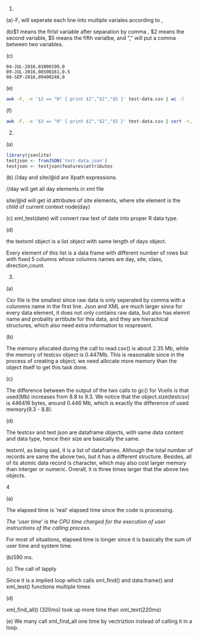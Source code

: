 1.

(a)-F, will seperate each line into multiple variales according to ,

(b)\$1 means the firlst variable after separation by comma , \$2 means the second variable, $5 means the fifth varialbe,  and "," will put a comma between two variables. 

(c)

```
04-JUL-2016,01N00190,0
09-JUL-2016,08500161,0.5
08-SEP-2016,09400240,0
```

(e)



```bash
awk -F, -e '$3 == "H" { print $1","$2","$5 }' test-data.csv | wc -l
```

(f)



```bash
awk -F, -e '$3 == "H" { print $1","$2","$5 }' test-data.csv | sort -t, -k 3,3 -nr | head - 6 
```

2.

(a)

```R
library(jsonlite)
testjson <- fromJSON('test-data.json')
testjson <- testjson$features$attributes
```

(b) //day and site/@id are Xpath expressions.

//day will get all day elements in xml file

site/@id will get id attributes of site elements, where site element is the child of current context node(day)

(c) xml_test(date) will convert raw text of date into proper R data type.

(d) 

the textxml object is a list object with same length of days object.

Every element of this list is a data frame with different number of rows but with fixed 5 columns whose columns names are day, site, class, direction,count.

3.

(a)

Csv file is the smallest since raw data is only seperated by comma with a colunmns name in the first line. Json and XML are much larger since for every data element, it does not only contains raw data, but also has elemnt name and probality arrtibute for this data, and they are hierachical structures, which also need extra information to respresent.

(b)

The memory allocated during the call to read.csv() is about 2.35 Mb, while the memory of testcsv object is 0.447Mb. This is reasonable since in the process of  creating a object, we need allocate more memory than the object itself to get this task done.

(c)

The difference between the output of the two calls to gc() for Vcells is that used(Mb) increases from 8.8 to 9.3. We notice that the object.size(testcsv) is 446416 bytes, around 0.446 Mb, which is exactly the difference of used memory(9.3 - 8.8).

(d)

The testcsv and test json are dataframe objects, with same data  content and data type, hence their size are basically the same.

testxml, as being said, it is a list of dataframes. Although the total number of records are same the above two, but it has a different structure. Besides, all of its atomic data record is character, which may also cost larger memory than interger or numeric. Overall, it is three times larger that the above two objects.

4

(a)

The elapsed time is 'real' elapsed time since the code is processing.

*The ‘user time’ is the CPU time charged for the execution of user instructions of the calling process.* 

For most of situations, elapsed time is longer since it is basically the sum of user time and system time.

(b)590 ms.

(c) The call of lapply

Since it is a implied loop which calls xml_find() and data.frame() and xml_test() functions  multiple times

(d)

xml_find_all() (320ms) took up more time than xml_text(220ms)

(e) We many  call xml_find_all one time by vectriztion instead of calling it in a loop.





